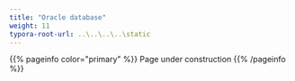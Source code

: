 ```yaml
---
title: "Oracle database"
weight: 11
typora-root-url: ..\..\..\..\static
---
```


{{% pageinfo color="primary" %}}
Page under construction
{{% /pageinfo %}}
